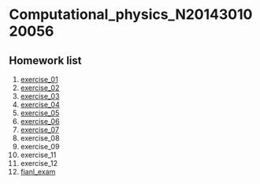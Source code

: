 # Computational_physics_N2014301020056

## Homework list
1. [exercise_01](null)
2. [exercise_02](https://github.com/whobuki/computational_physics_N2014301020056/blob/master/exercise_02.md)
3. [exercise_03](https://github.com/whobuki/computational_physics_N2014301020056/blob/master/exercise_03.md)
4. [exercise_04](https://github.com/whobuki/computational_physics_N2014301020056/blob/master/exercise_04.md)
5. [exercise_05](https://github.com/whobuki/computational_physics_N2014301020056/blob/master/Exercise%2005%20The%20Trajectory%20of%20a%20Cannon%20Shell.md)
6. [exercise_06](https://github.com/whobuki/computational_physics_N2014301020056/blob/master/excercise06.md)
7. [exercise_07](https://github.com/whobuki/computational_physics_N2014301020056/blob/master/exercis7.md)
8. exercise_08
9. exercise_09
11. exercise_11
12. exercise_12
13. [fianl_exam](https://github.com/whobuki/computational_physics_N2014301020056/blob/master/fianl_exam.md)
